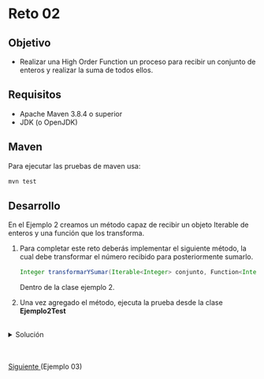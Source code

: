 # Reto 02

## Objetivo

- Realizar una High Order Function un proceso para recibir un conjunto de enteros y realizar la suma de todos ellos.

## Requisitos

- Apache Maven 3.8.4 o superior
- JDK (o OpenJDK)

## Maven

Para ejecutar las pruebas de maven usa:
```bash
mvn test
```

## Desarrollo

En el Ejemplo 2 creamos un método capaz de recibir un objeto Iterable de enteros y una función que los transforma. 

1. Para completar este reto deberás implementar el siguiente método, la cual debe transformar el número recibido para posteriormente sumarlo.

    ```java
    Integer transformarYSumar(Iterable<Integer> conjunto, Function<Integer, Integer> funcion);
    ```

    Dentro de la clase ejemplo 2.

2. Una vez agregado el método, ejecuta la prueba desde la clase **Ejemplo2Test**


<br/>

<details>
  <summary>Solución</summary>

 1. Agrega un caso de prueba con el valor esperado:
 
    ```java
    @Test
    @DisplayName("Transforma y suma")
    void reto(){
        Ejemplo2 ejemplo2 = new Ejemplo2();

        Integer real = ejemplo2.transformarYSumar(CONJUNTO, s -> 1);

        assertThat(real).isEqualTo(CONJUNTO.size());
    }
    ```

    ![Nuevo caso](img/figura01.png)

 2. Abre la clase Ejemplo2 y agrega el siguiente código:

    ```java
    Integer transformarYSumar(Iterable<Integer> conjunto, Function<Integer, Integer> funcion){
        Integer acumulador = 0;

        for(Integer value: conjunto){
            acumulador += funcion.apply(value);
        }

        return acumulador;
    }
    ```
 
    ![Nueva función](img/figura02.png)  
      
 3. Vuelve a ejecutar la prueba.

    <p>
    Los dos métodos que implementamos son semejantes a los operadores `map` y reduce de `Streams`. La diferencia es que aquellos no reciben un iterable, sino que Stream itera la función internamente.
    </p>


    ![Test](img/figura03.png)  

</details>


<br/>
<br/>

[Siguiente ](../Ejemplo-03/Readme.md)(Ejemplo 03)